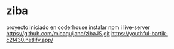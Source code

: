 # ziba
proyecto iniciado en coderhouse
instalar
npm i
live-server
https://github.com/micaquijano/zibaJS.git
https://youthful-bartik-c2f430.netlify.app/